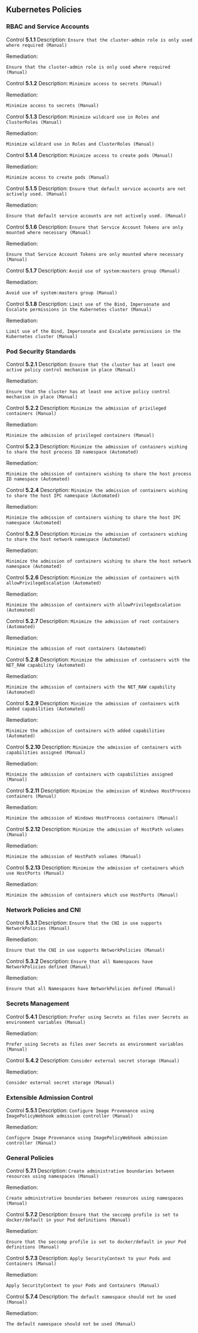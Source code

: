 
## Kubernetes Policies

### RBAC and Service Accounts

Control **5.1.1**
Description: `Ensure that the cluster-admin role is only used where required (Manual)`

Remediation:
```
Ensure that the cluster-admin role is only used where required (Manual)
```

Control **5.1.2**
Description: `Minimize access to secrets (Manual)`

Remediation:
```
Minimize access to secrets (Manual)
```

Control **5.1.3**
Description: `Minimize wildcard use in Roles and ClusterRoles (Manual)`

Remediation:
```
Minimize wildcard use in Roles and ClusterRoles (Manual)
```

Control **5.1.4**
Description: `Minimize access to create pods (Manual)`

Remediation:
```
Minimize access to create pods (Manual)
```

Control **5.1.5**
Description: `Ensure that default service accounts are not actively used. (Manual)`

Remediation:
```
Ensure that default service accounts are not actively used. (Manual)
```

Control **5.1.6**
Description: `Ensure that Service Account Tokens are only mounted where necessary (Manual)`

Remediation:
```
Ensure that Service Account Tokens are only mounted where necessary (Manual)
```

Control **5.1.7**
Description: `Avoid use of system:masters group (Manual)`

Remediation:
```
Avoid use of system:masters group (Manual)
```

Control **5.1.8**
Description: `Limit use of the Bind, Impersonate and Escalate permissions in the Kubernetes cluster (Manual)`

Remediation:
```
Limit use of the Bind, Impersonate and Escalate permissions in the Kubernetes cluster (Manual)
```


### Pod Security Standards

Control **5.2.1**
Description: `Ensure that the cluster has at least one active policy control mechanism in place (Manual)`

Remediation:
```
Ensure that the cluster has at least one active policy control mechanism in place (Manual)
```

Control **5.2.2**
Description: `Minimize the admission of privileged containers (Manual)`

Remediation:
```
Minimize the admission of privileged containers (Manual)
```

Control **5.2.3**
Description: `Minimize the admission of containers wishing to share the host process ID namespace (Automated)`

Remediation:
```
Minimize the admission of containers wishing to share the host process ID namespace (Automated)
```

Control **5.2.4**
Description: `Minimize the admission of containers wishing to share the host IPC namespace (Automated)`

Remediation:
```
Minimize the admission of containers wishing to share the host IPC namespace (Automated)
```

Control **5.2.5**
Description: `Minimize the admission of containers wishing to share the host network namespace (Automated)`

Remediation:
```
Minimize the admission of containers wishing to share the host network namespace (Automated)
```

Control **5.2.6**
Description: `Minimize the admission of containers with allowPrivilegeEscalation (Automated)`

Remediation:
```
Minimize the admission of containers with allowPrivilegeEscalation (Automated)
```

Control **5.2.7**
Description: `Minimize the admission of root containers (Automated)`

Remediation:
```
Minimize the admission of root containers (Automated)
```

Control **5.2.8**
Description: `Minimize the admission of containers with the NET_RAW capability (Automated)`

Remediation:
```
Minimize the admission of containers with the NET_RAW capability (Automated)
```

Control **5.2.9**
Description: `Minimize the admission of containers with added capabilities (Automated)`

Remediation:
```
Minimize the admission of containers with added capabilities (Automated)
```

Control **5.2.10**
Description: `Minimize the admission of containers with capabilities assigned (Manual)`

Remediation:
```
Minimize the admission of containers with capabilities assigned (Manual)
```

Control **5.2.11**
Description: `Minimize the admission of Windows HostProcess containers (Manual)`

Remediation:
```
Minimize the admission of Windows HostProcess containers (Manual)
```

Control **5.2.12**
Description: `Minimize the admission of HostPath volumes (Manual)`

Remediation:
```
Minimize the admission of HostPath volumes (Manual)
```

Control **5.2.13**
Description: `Minimize the admission of containers which use HostPorts (Manual)`

Remediation:
```
Minimize the admission of containers which use HostPorts (Manual)
```


### Network Policies and CNI

Control **5.3.1**
Description: `Ensure that the CNI in use supports NetworkPolicies (Manual)`

Remediation:
```
Ensure that the CNI in use supports NetworkPolicies (Manual)
```

Control **5.3.2**
Description: `Ensure that all Namespaces have NetworkPolicies defined (Manual)`

Remediation:
```
Ensure that all Namespaces have NetworkPolicies defined (Manual)
```


### Secrets Management

Control **5.4.1**
Description: `Prefer using Secrets as files over Secrets as environment variables (Manual)`

Remediation:
```
Prefer using Secrets as files over Secrets as environment variables (Manual)
```

Control **5.4.2**
Description: `Consider external secret storage (Manual)`

Remediation:
```
Consider external secret storage (Manual)
```


### Extensible Admission Control

Control **5.5.1**
Description: `Configure Image Provenance using ImagePolicyWebhook admission controller (Manual)`

Remediation:
```
Configure Image Provenance using ImagePolicyWebhook admission controller (Manual)
```


### General Policies

Control **5.7.1**
Description: `Create administrative boundaries between resources using namespaces (Manual)`

Remediation:
```
Create administrative boundaries between resources using namespaces (Manual)
```

Control **5.7.2**
Description: `Ensure that the seccomp profile is set to docker/default in your Pod definitions (Manual)`

Remediation:
```
Ensure that the seccomp profile is set to docker/default in your Pod definitions (Manual)
```

Control **5.7.3**
Description: `Apply SecurityContext to your Pods and Containers (Manual)`

Remediation:
```
Apply SecurityContext to your Pods and Containers (Manual)
```

Control **5.7.4**
Description: `The default namespace should not be used (Manual)`

Remediation:
```
The default namespace should not be used (Manual)
```

